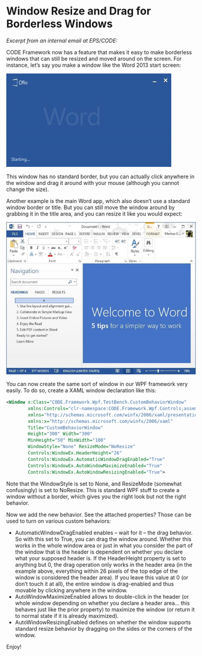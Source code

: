 ﻿# Window Resize and Drag for Borderless Windows

_Excerpt from an internal email at EPS/CODE:_

CODE Framework now has a feature that makes it easy to make borderless windows that can still be resized and moved around on the screen. For instance, let’s say you make a window like the Word 2013 start screen:

![](Window%20Resize%20and%20Drag%20for%20Borderless%20Windows/Window%20Resize%20and%20Drag%20for%20Borderless%20Windows_clip_image002_2.jpg)

This window has no standard border, but you can actually click anywhere in the window and drag it around with your mouse (although you cannot change the size).

Another example is the main Word app, which also doesn’t use a standard window border or title. But you can still move the window around by grabbing it in the title area, and you can resize it like you would expect:

![](Window%20Resize%20and%20Drag%20for%20Borderless%20Windows/Window%20Resize%20and%20Drag%20for%20Borderless%20Windows_clip_image004_2.jpg)

You can now create the same sort of window in our WPF framework very easily. To do so, create a XAML window declaration like this:

```xml
<Window x:Class="CODE.Framework.Wpf.TestBench.CustomBehaviorWindow" 
        xmlns:Controls="clr-namespace:CODE.Framework.Wpf.Controls;assembly=CODE.Framework.Wpf" 
        xmlns="http://schemas.microsoft.com/winfx/2006/xaml/presentation" 
        xmlns:x="http://schemas.microsoft.com/winfx/2006/xaml" 
        Title="CustomBehaviorWindow"
        Height="300" Width="300"
        MinHeight="50" MinWidth="100"
        WindowStyle="None" ResizeMode="NoResize" 
        Controls:WindowEx.HeaderHeight="26" 
        Controls:WindowEx.AutomaticWindowDragEnabled="True" 
        Controls:WindowEx.AutoWindowMaximizeEnabled="True" 
        Controls:WindowEx.AutoWindowResizingEnabled="True"> 
```

Note that the WindowStyle is set to None, and ResizeMode (somewhat confusingly) is set to NoResize. This is standard WPF stuff to create a window without a border, which gives you the right look but not the right behavior.

Now we add the new behavior. See the attached properties? Those can be used to turn on various custom behaviors:
* AutomaticWindowDragEnabled enables – wait for it – the drag behavior. So with this set to True, you can drag the window around. Whether this works in the whole window area or just in what you consider the part of the window that is the header is dependent on whether you declare what your supposed header is. If the HeaderHeight property is set to anything but 0, the drag operation only works in the header area (in the example above, everything within 26 pixels of the top edge of the window is considered the header area). If you leave this value at 0 (or don’t touch it at all), the entire window is drag-enabled and thus movable by clicking anywhere in the window. 
* AutoWindowMaximizeEnabled allows to double-click in the header (or whole window depending on whether you declare a header area… this behaves just like the prior property) to maximize the window (or return it to normal state if it is already maximized). 
* AutoWindowResizingEnabled defines on whether the window supports standard resize behavior by dragging on the sides or the corners of the window. 

Enjoy!
